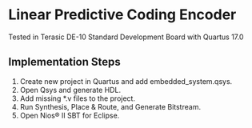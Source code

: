 # Linear Predictive Coding Encoder
Tested in Terasic DE-10 Standard Development Board with Quartus 17.0

## Implementation Steps
1. Create new project in Quartus and add embedded_system.qsys.
2. Open Qsys and generate HDL.
3. Add missing *.v files to the project.
4. Run Synthesis, Place & Route, and Generate Bitstream.
5. Open Nios® II SBT for Eclipse.